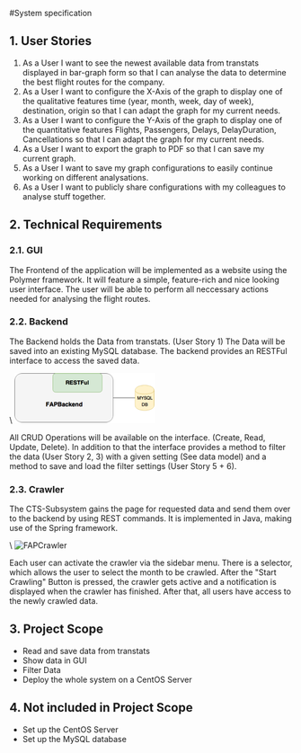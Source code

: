 #System specification

## 1. User Stories

1. As a User I want to see the newest available data from transtats displayed in bar-graph form so that I can analyse the data to determine the best flight routes for the company.
2. As a User I want to configure the X-Axis of the graph to display one of the qualitative features time (year, month, week, day of week), destination, origin so that I can adapt the graph for my current needs.
3. As a User I want to configure the Y-Axis of the graph to display one of the quantitative features Flights, Passengers, Delays, DelayDuration, Cancellations so that I can adapt the graph for my current needs.
4. As a User I want to export the graph to PDF so that I can save my current graph.
5. As a User I want to save my graph configurations to easily continue working on different analysations.
6. As a User I want to publicly share configurations with my colleagues to analyse stuff together.

## 2. Technical Requirements
### 2.1. GUI
The Frontend of the application will be implemented as a website using the Polymer framework. It will feature a simple, feature-rich and nice looking user interface. The user will be able to perform all neccessary actions needed for analysing the flight routes.

### 2.2. Backend
The Backend holds the Data from transtats. (User Story 1) The Data will be saved into an existing MySQL database. The backend provides an RESTFul interface to access the saved data.

\ ![FAPBAckend](Images/FAPBAckend.png)

All CRUD Operations will be available on the interface. (Create, Read, Update, Delete). In addition to that the interface provides a method to filter the data (User Story 2, 3) with a given setting (See data model) and a method to save and load the filter settings (User Story 5 + 6).

### 2.3. Crawler
The CTS-Subsystem gains the page for requested data and send them over to the backend by using REST commands. It is implemented in Java, making use of the Spring framework.

\ ![FAPCrawler](Images/FAPCrawler.png)

Each user can activate the crawler via the sidebar menu. There is a selector, which allows the user to select the month to be crawled. After the "Start Crawling" Button is pressed, the crawler gets active and a notification is displayed when the crawler has finished. After that, all users have access to the newly crawled data.

## 3. Project Scope
* Read and save data from transtats
* Show data in GUI
* Filter Data
* Deploy the whole system on a CentOS Server

## 4. Not included in Project Scope
* Set up the CentOS Server
* Set up the MySQL database
